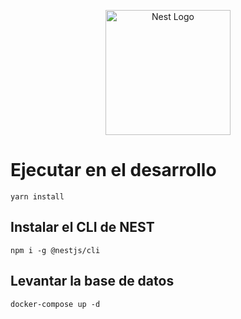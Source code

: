 <p align="center">
  <a href="http://nestjs.com/" target="blank"><img src="https://nestjs.com/img/logo-small.svg" width="200" alt="Nest Logo" /></a>
</p>

# Ejecutar en el desarrollo
```
yarn install
```

## Instalar el CLI de NEST

```
npm i -g @nestjs/cli
```

## Levantar la base de datos
```
docker-compose up -d
```